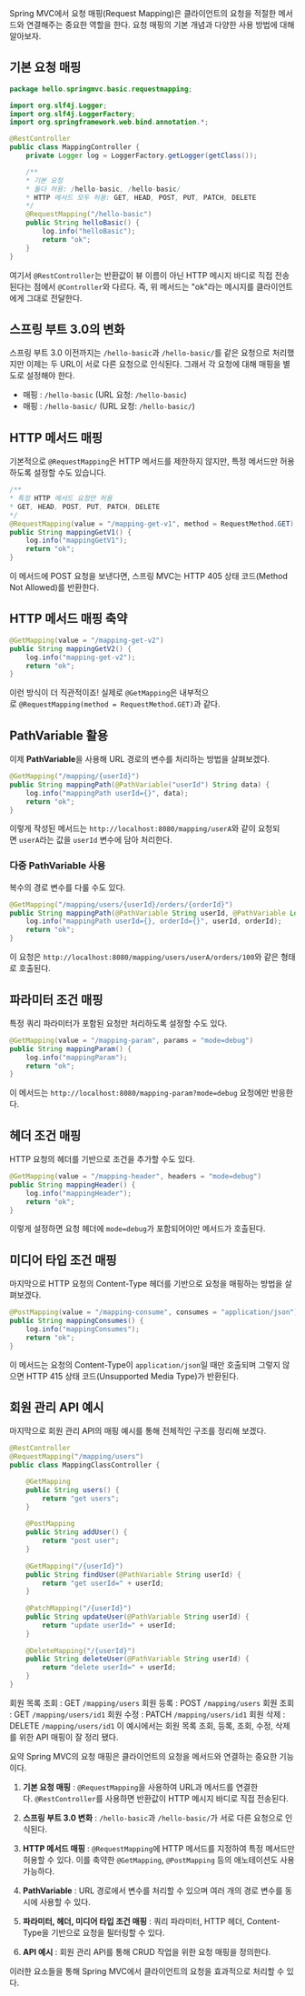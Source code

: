Spring MVC에서 요청 매핑(Request Mapping)은 클라이언트의 요청을 적절한 메서드와 연결해주는 중요한 역할을 한다. 요청 매핑의 기본 개념과 다양한 사용 방법에 대해 알아보자.

## 기본 요청 매핑
```java
package hello.springmvc.basic.requestmapping;

import org.slf4j.Logger;
import org.slf4j.LoggerFactory;
import org.springframework.web.bind.annotation.*;

@RestController
public class MappingController {
    private Logger log = LoggerFactory.getLogger(getClass());

    /**
    * 기본 요청
    * 둘다 허용: /hello-basic, /hello-basic/
    * HTTP 메서드 모두 허용: GET, HEAD, POST, PUT, PATCH, DELETE
    */
    @RequestMapping("/hello-basic")
    public String helloBasic() {
        log.info("helloBasic");
        return "ok";
    }
}
```
여기서 `@RestController`는 반환값이 뷰 이름이 아닌 HTTP 메시지 바디로 직접 전송된다는 점에서 `@Controller`와 다르다. 즉, 위 메서드는 "ok"라는 메시지를 클라이언트에게 그대로 전달한다.

## 스프링 부트 3.0의 변화
스프링 부트 3.0 이전까지는 `/hello-basic`과 `/hello-basic/`를 같은 요청으로 처리했지만 이제는 두 URL이 서로 다른 요청으로 인식된다. 그래서 각 요청에 대해 매핑을 별도로 설정해야 한다.

- 매핑 : `/hello-basic` (URL 요청: `/hello-basic`)
- 매핑 : `/hello-basic/` (URL 요청: `/hello-basic/`)

## HTTP 메서드 매핑
기본적으로 `@RequestMapping`은 HTTP 메서드를 제한하지 않지만, 특정 메서드만 허용하도록 설정할 수도 있습니다.
```java
/**
* 특정 HTTP 메서드 요청만 허용
* GET, HEAD, POST, PUT, PATCH, DELETE
*/
@RequestMapping(value = "/mapping-get-v1", method = RequestMethod.GET)
public String mappingGetV1() {
    log.info("mappingGetV1");
    return "ok";
}
```
이 메서드에 POST 요청을 보낸다면, 스프링 MVC는 HTTP 405 상태 코드(Method Not Allowed)를 반환한다.

## HTTP 메서드 매핑 축약
```java
@GetMapping(value = "/mapping-get-v2")
public String mappingGetV2() {
    log.info("mapping-get-v2");
    return "ok";
}
```
이런 방식이 더 직관적이죠! 실제로 `@GetMapping`은 내부적으로 `@RequestMapping(method = RequestMethod.GET)`과 같다.

## PathVariable 활용
이제 **PathVariable**을 사용해 URL 경로의 변수를 처리하는 방법을 살펴보겠다.
```java
@GetMapping("/mapping/{userId}")
public String mappingPath(@PathVariable("userId") String data) {
    log.info("mappingPath userId={}", data);
    return "ok";
}
```
이렇게 작성된 메서드는 `http://localhost:8080/mapping/userA`와 같이 요청되면 `userA`라는 값을 `userId` 변수에 담아 처리한다.

### 다중 PathVariable 사용
복수의 경로 변수를 다룰 수도 있다.
```java
@GetMapping("/mapping/users/{userId}/orders/{orderId}")
public String mappingPath(@PathVariable String userId, @PathVariable Long orderId) {
    log.info("mappingPath userId={}, orderId={}", userId, orderId);
    return "ok";
}
```
이 요청은 `http://localhost:8080/mapping/users/userA/orders/100`와 같은 형태로 호출된다.

## 파라미터 조건 매핑
특정 쿼리 파라미터가 포함된 요청만 처리하도록 설정할 수도 있다.
```java
@GetMapping(value = "/mapping-param", params = "mode=debug")
public String mappingParam() {
    log.info("mappingParam");
    return "ok";
}
```
이 메서드는 `http://localhost:8080/mapping-param?mode=debug` 요청에만 반응한다.

## 헤더 조건 매핑
HTTP 요청의 헤더를 기반으로 조건을 추가할 수도 있다.
```java
@GetMapping(value = "/mapping-header", headers = "mode=debug")
public String mappingHeader() {
    log.info("mappingHeader");
    return "ok";
}
```
이렇게 설정하면 요청 헤더에 `mode=debug`가 포함되어야만 메서드가 호출된다.

## 미디어 타입 조건 매핑
마지막으로 HTTP 요청의 Content-Type 헤더를 기반으로 요청을 매핑하는 방법을 살펴보겠다.
```java
@PostMapping(value = "/mapping-consume", consumes = "application/json")
public String mappingConsumes() {
    log.info("mappingConsumes");
    return "ok";
}
```
이 메서드는 요청의 Content-Type이 `application/json`일 때만 호출되며 그렇지 않으면 HTTP 415 상태 코드(Unsupported Media Type)가 반환된다.

## 회원 관리 API 예시
마지막으로 회원 관리 API의 매핑 예시를 통해 전체적인 구조를 정리해 보겠다.
```java
@RestController
@RequestMapping("/mapping/users")
public class MappingClassController {

    @GetMapping
    public String users() {
        return "get users";
    }
    
    @PostMapping
    public String addUser() {
        return "post user";
    }
    
    @GetMapping("/{userId}")
    public String findUser(@PathVariable String userId) {
        return "get userId=" + userId;
    }
    
    @PatchMapping("/{userId}")
    public String updateUser(@PathVariable String userId) {
        return "update userId=" + userId;
    }
    
    @DeleteMapping("/{userId}")
    public String deleteUser(@PathVariable String userId) {
        return "delete userId=" + userId;
    }
}
```
회원 목록 조회 : GET `/mapping/users`
회원 등록 : POST `/mapping/users`
회원 조회 : GET `/mapping/users/id1`
회원 수정 : PATCH `/mapping/users/id1`
회원 삭제 : DELETE `/mapping/users/id1`
이 예시에서는 회원 목록 조회, 등록, 조회, 수정, 삭제를 위한 API 매핑이 잘 정리 됐다. 

요약
Spring MVC의 요청 매핑은 클라이언트의 요청을 메서드와 연결하는 중요한 기능이다.

1. **기본 요청 매핑** : `@RequestMapping`을 사용하여 URL과 메서드를 연결한다. `@RestController`를 사용하면 반환값이 HTTP 메시지 바디로 직접 전송된다.
    
2. **스프링 부트 3.0 변화** : `/hello-basic`과 `/hello-basic/`가 서로 다른 요청으로 인식된다.
    
3. **HTTP 메서드 매핑** : `@RequestMapping`에 HTTP 메서드를 지정하여 특정 메서드만 허용할 수 있다. 이를 축약한 `@GetMapping`, `@PostMapping` 등의 애노테이션도 사용 가능하다.
    
4. **PathVariable** : URL 경로에서 변수를 처리할 수 있으며 여러 개의 경로 변수를 동시에 사용할 수 있다.
    
5. **파라미터, 헤더, 미디어 타입 조건 매핑** : 쿼리 파라미터, HTTP 헤더, Content-Type을 기반으로 요청을 필터링할 수 있다.
    
6. **API 예시** : 회원 관리 API를 통해 CRUD 작업을 위한 요청 매핑을 정의한다.

이러한 요소들을 통해 Spring MVC에서 클라이언트의 요청을 효과적으로 처리할 수 있다.